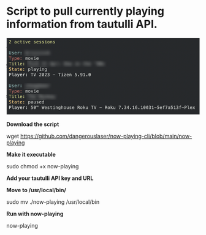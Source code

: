 <h1>Script to pull currently playing information from tautulli API.</h1>

<img src="https://github.com/dangerouslaser/now-playing-cli/blob/main/now-playing.png">

<b>Download the script</b>

wget https://github.com/dangerouslaser/now-playing-cli/blob/main/now-playing

<b>Make it executable</b>

sudo chmod +x now-playing

<b>Add your tautulli API key and URL</b>

<b>Move to /usr/local/bin/</b>

sudo mv ./now-playing /usr/local/bin

<b>Run with now-playing</b>

now-playing
